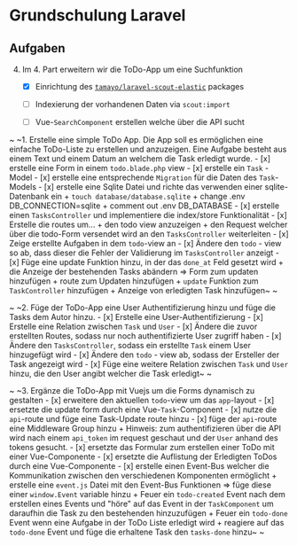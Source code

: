 # Grundschulung Laravel
## Aufgaben
4. Im 4. Part erweitern wir die ToDo-App um eine Suchfunktion
    - [x] Einrichtung des [`tamayo/laravel-scout-elastic`](https://github.com/ErickTamayo/laravel-scout-elastic) packages
    - [ ] Indexierung der vorhandenen Daten via `scout:import`
    - [ ] Vue-`SearchComponent` erstellen welche über die API sucht
    

~ ~1. Erstelle eine simple ToDo App. Die App soll es ermöglichen eine einfache ToDo-Liste zu erstellen 
   und anzuzeigen. Eine Aufgabe besteht aus einem Text und einem Datum an welchem die Task erledigt wurde.
    - [x] erstelle eine Form in einem `todo.blade.php` view
    - [x] erstelle ein `Task` - Model
    - [x] erstelle eine entsprechende `Migration` für die Daten des `Task`-Models
    - [x] erstelle eine Sqlite Datei und richte das verwenden einer sqlite-Datenbank ein
        + `touch database/database.sqlite`
        + change .env DB_CONNECTION=sqlite
        + comment out .env DB_DATABASE
    - [x] erstelle einen `TasksController` und implementiere die index/store Funktionalität
    - [x] Erstelle die routes um...
        + den todo view anzuzeigen
        + den Request welcher über die todo-Form versendet wird an den `TasksController` weiterleiten
    - [x] Zeige erstellte Aufgaben in dem `todo`-view an
    - [x] Ändere den `todo` - view so ab, dass dieser die Fehler der Validierung im `TasksController` anzeigt
    - [x] Füge eine update Funktion hinzu, in der das `done_at` Feld gesetzt wird
        + die Anzeige der bestehenden Tasks abändern => Form zum updaten hinzufügen
        + route zum Updaten hinzufügen
        + `update` Funktion zum `TaskController` hinzufügen
        + Anzeige von erledigten Task hinzufügen~ ~
    
~ ~2. Füge der ToDo-App eine User Authentifizierung hinzu und füge die Tasks dem Autor hinzu.
    - [x] Erstelle eine User-Authentifizierung
    - [x] Erstelle eine Relation zwischen `Task` und `User`
    - [x] Ändere die zuvor erstellten Routes, sodass nur noch authentifizierte User zugriff haben
    - [x] Ändere den `TasksController`, sodass ein erstellte `Task` einem User hinzugefügt wird
    - [x] Ändere den `todo` - view ab, sodass der Ersteller der Task angezeigt wird
    - [x] Füge eine weitere Relation zwischen `Task` und `User` hinzu, die den User angibt welcher die Task erledigt~ ~
    
~ ~3. Ergänze die ToDo-App mit Vuejs um die Forms dynamisch zu gestalten
    - [x] erweitere den aktuellen `todo`-view um das `app`-layout
    - [x] ersetzte die update form durch eine Vue-`Task`-Component
    - [x] nutze die `api`-route und füge eine Task-Update route hinzu
    - [x] füge der `api`-route eine Middleware Group hinzu
        + Hinweis: zum authentifizieren über die API wird nach einem `api_token` im request geschaut
          und der `User` anhand des tokens gesucht.
    - [x] ersetzte das Formular zum erstellen einer ToDo mit einer Vue-Componente
    - [x] ersetzte die Auflistung der Erledigten ToDos durch eine Vue-Componente
    - [x] erstelle einen Event-Bus welcher die Kommunikation zwischen den verschiedenen Komponenten ermöglicht
        + erstelle eine `event.js` Datei mit den Event-Bus Funktionen => füge diese einer `window.Event` variable hinzu
        + Feuer ein `todo-created` Event nach dem erstellen eines Events und "höre" auf das Event in der `TaskComponent`
          um daraufhin die Task zu den bestehenden hinzuzufügen
        + Feuer ein `todo-done` Event wenn eine Aufgabe in der ToDo Liste erledigt wird
        + reagiere auf das `todo-done` Event und füge die erhaltene Task den `tasks-done` hinzu~ ~